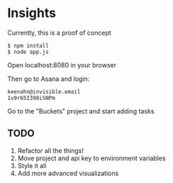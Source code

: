 # Insights

Currently, this is a proof of concept

```
$ npm install
$ node app.js
```

Open localhost:8080 in your browser

Then go to Asana and login:

```
keenahn@invisible.email
1v9r65I398iSNPm
```

Go to the "Buckets" project and start adding tasks

## TODO
1. Refactor all the things!
2. Move project and api key to environment variables
3. Style it all
4. Add more advanced visualizations
